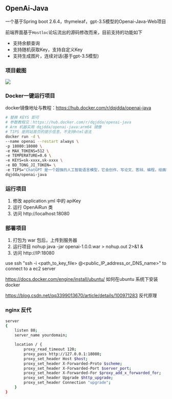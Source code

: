 ## OpenAi-Java

一个基于Spring boot 2.6.4，thymeleaf，gpt-3.5模型的Openai-Java-Web项目

前端界面基于`Hostloc`论坛流出的源码修改而来，目前支持的功能如下

- 支持余额查询
- 支持随机获取Key，支持自定义Key
- 支持生成图片，连续对话(基于gpt-3.5模型)

### 项目截图

![](https://s2.loli.net/2023/02/17/o93NLaA2d5YwClJ.png)

### Docker一键运行项目

docker镜像地址与教程：https://hub.docker.com/r/dqjdda/openai-java

```bash
# 替换 KEYS 即可
# 参数教程见：https://hub.docker.com/r/dqjdda/openai-java
# Arm 机器实用 dqjdda/openai-java:arm64 镜像
# TIPS 是网站首页的提示信息，不支持html语法
docker run -d \
--name openai --restart always \
-p 18080:18080 \
-e MAX_TOKENS=512 \
-e TEMPERATURE=0.6 \
-e KEYS=sk-xxxx,sk-xxxx \
-e BD_TONG_JI_TOKEN= \
-e TIPS="ChatGPT 是一个超强的人工智能语言模型，它会创作、写论文、答辩、编程，绘画等" \
dqjdda/openai-java
```

### 运行项目

1. 修改 application.yml 中的 apiKey
2. 运行 OpenAiRun 类
3. 访问 http://localhost:18080

### 部署项目

1. 打包为 war 包后，上传到服务器
2. 运行项目 nohup java -jar openai-1.0.0.war > nohup.out 2>&1 &
3. 访问 http://IP:18080

use ssh "ssh -i <path_to_key_file> <username>@<public_IP_address_or_DNS_name>"  to connect to a  ec2 server

https://docs.docker.com/engine/install/ubuntu/ 如何在ubuntu 系统下安装docker

https://blog.csdn.net/qq3399013670/article/details/100971283  反代原理

### nginx 反代
```bash
server
{
    listen 80;
    server_name yourdomain;

    location / {
        proxy_read_timeout 120; 
        proxy_pass http://127.0.0.1:18080;
        proxy_set_header Host $host;
        proxy_set_header X-Forwarded-Proto $scheme;
        proxy_set_header X-Forwarded-Port $server_port;
        proxy_set_header X-Forwarded-For $proxy_add_x_forwarded_for;
        proxy_set_header Upgrade $http_upgrade;
        proxy_set_header Connection "upgrade";
    }
}
```
